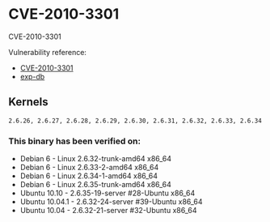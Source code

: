 # CVE-2010-3301

CVE-2010-3301

Vulnerability reference:
 * [CVE-2010-3301](https://cve.mitre.org/cgi-bin/cvename.cgi?name=CVE-2010-3301)  
 * [exp-db](https://www.exploit-db.com/exploits/15023)  

## Kernels
```
2.6.26, 2.6.27, 2.6.28, 2.6.29, 2.6.30, 2.6.31, 2.6.32, 2.6.33, 2.6.34
```   

### This binary has been verified on:
 - Debian 6 - Linux 2.6.32-trunk-amd64 x86_64  
 - Debian 6 - Linux 2.6.33-2-amd64 x86_64  
 - Debian 6 - Linux 2.6.34-1-amd64 x86_64  
 - Debian 6 - Linux 2.6.35-trunk-amd64 x86_64  
 - Ubuntu 10.10 - 2.6.35-19-server #28-Ubuntu x86_64  
 - Ubuntu 10.04.1 - 2.6.32-24-server #39-Ubuntu x86_64  
 - Ubuntu 10.04 - 2.6.32-21-server #32-Ubuntu x86_64  




